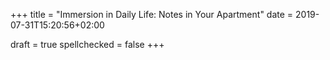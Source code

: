 +++
title = "Immersion in Daily Life: Notes in Your Apartment"
date = 2019-07-31T15:20:56+02:00

draft = true
spellchecked = false
+++




